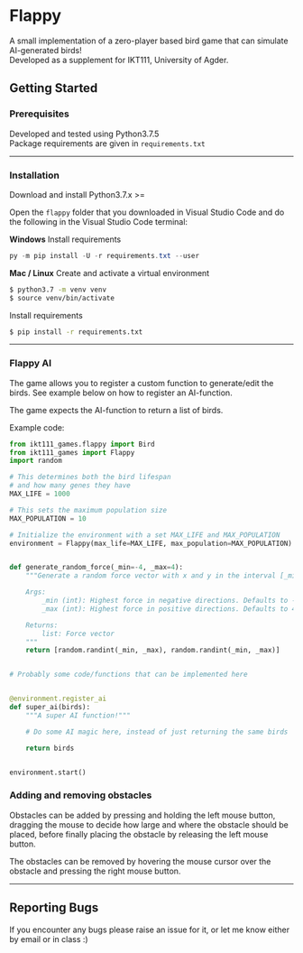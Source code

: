 # Flappy

A small implementation of a zero-player based bird game that can simulate AI-generated birds!  
Developed as a supplement for IKT111, University of Agder.

## Getting Started
### Prerequisites

Developed and tested using Python3.7.5  
Package requirements are given in `requirements.txt`

---

### Installation

Download and install Python3.7.x >=

Open the `flappy` folder that you downloaded in Visual Studio Code and do the following in the Visual Studio Code terminal:

**Windows**
Install requirements
```powershell
py -m pip install -U -r requirements.txt --user
```

**Mac / Linux**
Create and activate a virtual environment

```bash
$ python3.7 -m venv venv
$ source venv/bin/activate
```

Install requirements

```bash
$ pip install -r requirements.txt
```

---

### Flappy AI
The game allows you to register a custom function to generate/edit the birds.
See example below on how to register an AI-function. 

The game expects the AI-function to return a list of birds.

Example code:
```python
from ikt111_games.flappy import Bird
from ikt111_games import Flappy
import random

# This determines both the bird lifespan
# and how many genes they have
MAX_LIFE = 1000

# This sets the maximum population size
MAX_POPULATION = 10

# Initialize the environment with a set MAX_LIFE and MAX_POPULATION
environment = Flappy(max_life=MAX_LIFE, max_population=MAX_POPULATION)


def generate_random_force(_min=-4, _max=4):
    """Generate a random force vector with x and y in the interval [_min, _max]

    Args:
        _min (int): Highest force in negative directions. Defaults to -4
        _max (int): Highest force in positive directions. Defaults to 4

    Returns:
        list: Force vector
    """
    return [random.randint(_min, _max), random.randint(_min, _max)]


# Probably some code/functions that can be implemented here


@environment.register_ai
def super_ai(birds):
    """A super AI function!"""

    # Do some AI magic here, instead of just returning the same birds

    return birds


environment.start()
```

### Adding and removing obstacles
Obstacles can be added by pressing and holding the left mouse button,
dragging the mouse to decide how large and where the obstacle should be placed,
before finally placing the obstacle by releasing the left mouse button.

The obstacles can be removed by hovering the mouse cursor over the obstacle and pressing the right mouse button.

---


## Reporting Bugs
If you encounter any bugs please raise an issue for it, or let me know either by email or in class :) 
